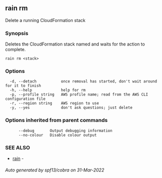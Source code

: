 ## rain rm

Delete a running CloudFormation stack

### Synopsis

Deletes the CloudFormation stack named <stack> and waits for the action to complete.

```
rain rm <stack>
```

### Options

```
  -d, --detach           once removal has started, don't wait around for it to finish
  -h, --help             help for rm
  -p, --profile string   AWS profile name; read from the AWS CLI configuration file
  -r, --region string    AWS region to use
  -y, --yes              don't ask questions; just delete
```

### Options inherited from parent commands

```
      --debug       Output debugging information
      --no-colour   Disable colour output
```

### SEE ALSO

* [rain](index.md)	 - 

###### Auto generated by spf13/cobra on 31-Mar-2022

